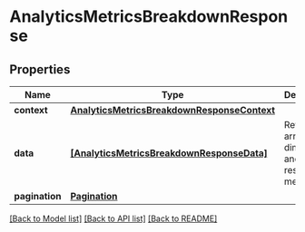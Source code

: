 # AnalyticsMetricsBreakdownResponse

## Properties
Name | Type | Description | Notes
------------ | ------------- | ------------- | -------------
**context** | [**AnalyticsMetricsBreakdownResponseContext**](AnalyticsMetricsBreakdownResponseContext.md) |  | 
**data** | [**[AnalyticsMetricsBreakdownResponseData]**](AnalyticsMetricsBreakdownResponseData.md) | Returns an array of dimensions and their respective metrics. | 
**pagination** | [**Pagination**](Pagination.md) |  | 

[[Back to Model list]](../README.md#documentation-for-models) [[Back to API list]](../README.md#documentation-for-api-endpoints) [[Back to README]](../README.md)


